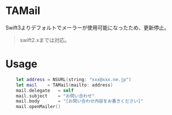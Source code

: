 # TAMail

Swift3よりデフォルトでメーラーが使用可能になったため、更新停止。

> swift2.xまでは対応。
# Usage  
``` Swift
    let address = NSURL(string: "xxx@xxx.ne.jp")
    let mail    = TAMail(mailto: address)
    mail.delegate   = self
    mail.subject    = "お問い合わせ"
    mail.body       = "[お問い合わせ内容をお書きください]"
    mail.openMailer()
```
